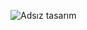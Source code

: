 ![Adsız tasarım](https://github.com/ezgikrhnn/RickandMortyiOSApp/assets/109277079/65e1a39f-4f5a-4dcf-91a1-d68e9e924fc5)
